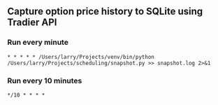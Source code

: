 ## Capture option price history to SQLite using Tradier API

### Run every minute

```
* * * * * /Users/larry/Projects/venv/bin/python /Users/larry/Projects/scheduling/snapshot.py >> snapshot.log 2>&1
```

### Run every 10 minutes

```
*/10 * * * * 
```
